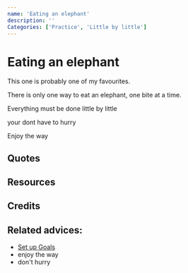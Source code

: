 ```yaml
---
name: 'Eating an elephant'
description: ''
Categories: ['Practice', 'Little by little']
---
```

# Eating an elephant

This one is probably one of my favourites.

There is only one way to eat an elephant, one bite at a time.

Everything must be done little by little

your dont have to hurry

Enjoy the way

## Quotes

## Resources

## Credits

## Related advices:

- [Set up Goals](../Set%20up%20Goals)
- enjoy the way
- don't hurry
